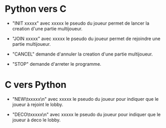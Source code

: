 # Python vers C

- "INIT xxxxx" avec xxxxx le pseudo du joueur permet de lancer la creation d'une partie multijoueur.  

- "JOIN xxxxx" avec xxxxx le pseudo du joueur permet de rejoindre une partie multijoueur.  

- "CANCEL" demande d'annuler la creation d'une partie multijoueur.  

- "STOP" demande d'arreter le programme.  

# C vers Python

- "NEW\txxxxx\n" avec xxxxx le pseudo du joueur pour indiquer que le joueur à rejoint le lobby.

- "DECO\txxxxx\n" avec xxxxx le pseudo du joueur pour indiquer que le joueur à deco le lobby.

